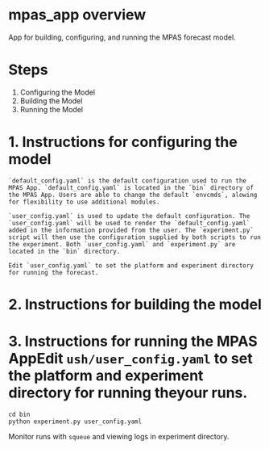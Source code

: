 # mpas_app overview

App for building, configuring, and running the MPAS forecast model.

# Steps

1. Configuring the Model
2. Building the Model
3. Running the Model

# 1. Instructions for configuring the model

```
`default_config.yaml` is the default configuration used to run the MPAS App. `default_config.yaml` is located in the `bin` directory of the MPAS App. Users are able to change the default `envcmds`, alowing for flexibility to use additional modules. 
```

```
`user_config.yaml` is used to update the default configuration. The `user_config.yaml` will be used to render the `default_config.yaml` added in the information provided from the user. The `experiment.py` script will then use the configuration supplied by both scripts to run the experiment. Both `user_config.yaml` and `experiment.py` are located in the `bin` directory.

Edit `user_config.yaml` to set the platform and experiment directory for running the forecast.

```

# 2. Instructions for building the model

# 3. Instructions for running the MPAS AppEdit `ush/user_config.yaml` to set the platform and experiment directory for running theyour runs.

```
cd bin
python experiment.py user_config.yaml
```

Monitor runs with `squeue` and viewing logs in experiment directory.
